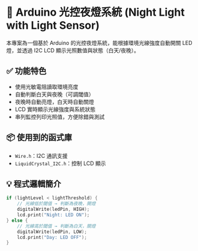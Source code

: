 # 🌙 Arduino 光控夜燈系統 (Night Light with Light Sensor)

本專案為一個基於 Arduino 的光控夜燈系統，能根據環境光線強度自動開關 LED 燈，並透過 I2C LCD 顯示光照數值與狀態（白天/夜晚）。

## ✅ 功能特色

- 使用光敏電阻讀取環境亮度  
- 自動判斷白天與夜晚（可調閾值）  
- 夜晚時自動亮燈，白天時自動關燈  
- LCD 實時顯示光線強度與系統狀態  
- 串列監控列印光照值，方便除錯與測試  

## 📦 使用到的函式庫

- `Wire.h`：I2C 通訊支援  
- `LiquidCrystal_I2C.h`：控制 LCD 顯示  

## 💡 程式邏輯簡介

```cpp
if (lightLevel < lightThreshold) {
    // 光線低於閾值 → 判斷為夜晚，開燈
    digitalWrite(ledPin, HIGH);
    lcd.print("Night: LED ON");
} else {
    // 光線高於閾值 → 判斷為白天，關燈
    digitalWrite(ledPin, LOW);
    lcd.print("Day: LED OFF");
}
```
